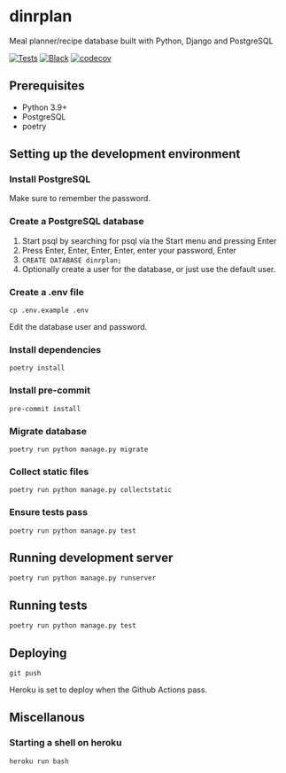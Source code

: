 # dinrplan

Meal planner/recipe database built with Python, Django and PostgreSQL

[![Tests](https://github.com/Godsmith/dinrplan/actions/workflows/tests.yml/badge.svg)](https://github.com/Godsmith/dinrplan/actions/workflows/tests.yml)
[![Black](https://github.com/Godsmith/dinrplan/actions/workflows/black.yml/badge.svg)](https://github.com/Godsmith/dinrplan/actions/workflows/black.yml)
[![codecov](https://codecov.io/gh/Godsmith/dinrplan/branch/master/graph/badge.svg?token=DSINFV82XT)](https://codecov.io/gh/Godsmith/dinrplan)

## Prerequisites

- Python 3.9+
- PostgreSQL
- poetry

## Setting up the development environment

### Install PostgreSQL

Make sure to remember the password.

### Create a PostgreSQL database

1. Start psql by searching for psql via the Start menu and pressing Enter
2. Press Enter, Enter, Enter, Enter, enter your password, Enter
3. `CREATE DATABASE dinrplan;`
4. Optionally create a user for the database, or just use the default user.

### Create a .env file

```commandline
cp .env.example .env
```

Edit the database user and password.

### Install dependencies

```
poetry install
```

### Install pre-commit

```
pre-commit install
```

### Migrate database

```
poetry run python manage.py migrate
```

### Collect static files

```commandline
poetry run python manage.py collectstatic
```

### Ensure tests pass

```commandline
poetry run python manage.py test
```

## Running development server

```
poetry run python manage.py runserver
```

## Running tests

```
poetry run python manage.py test
```

## Deploying

```commandline
git push
```

Heroku is set to deploy when the Github Actions pass.

## Miscellanous

### Starting a shell on heroku

```commandline
heroku run bash
```
